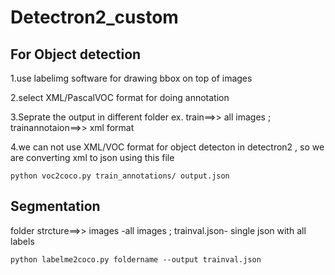 # Detectron2_custom



## For Object detection
1.use labelimg software for drawing bbox on top of images

2.select XML/PascalVOC format for doing annotation

3.Seprate the output in different folder ex. train==>> all images ; trainannotaion==>> xml format

4.we can not use XML/VOC format for object detecton in detectron2 , so we are converting xml to json using this file



```# xml_to_json
python voc2coco.py train_annotations/ output.json
```

## Segmentation

folder strcture==>>
images -all images ;
trainval.json- single json with all labels


```# convert many  json file into single json file
python labelme2coco.py foldername --output trainval.json
```

